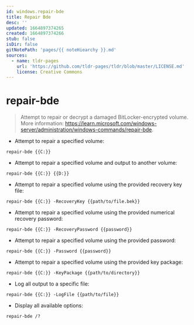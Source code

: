 ```yaml
---
id: windows.repair-bde
title: Repair Bde
desc: ''
updated: 1664897374265
created: 1664897374266
stub: false
isDir: false
gitNotePath: 'pages/{{ noteHiearchy }}.md'
sources:
  - name: tldr-pages
    url: 'https://github.com/tldr-pages/tldr/blob/master/LICENSE.md'
    license: Creative Commons
---
```

# repair-bde

> Attempt to repair or decrypt a damaged BitLocker-encrypted volume.
> More information: <https://learn.microsoft.com/windows-server/administration/windows-commands/repair-bde>.

- Attempt to repair a specified volume:

`repair-bde {{C:}}`

- Attempt to repair a specified volume and output to another volume:

`repair-bde {{C:}} {{D:}}`

- Attempt to repair a specified volume using the provided recovery key file:

`repair-bde {{C:}} -RecoveryKey {{path/to/file.bek}}`

- Attempt to repair a specified volume using the provided numerical recovery password:

`repair-bde {{C:}} -RecoveryPassword {{password}}`

- Attempt to repair a specified volume using the provided password:

`repair-bde {{C:}} -Password {{password}}`

- Attempt to repair a specified volume using the provided key package:

`repair-bde {{C:}} -KeyPackage {{path/to/directory}}`

- Log all output to a specific file:

`repair-bde {{C:}} -LogFile {{path/to/file}}`

- Display all available options:

`repair-bde /?`


